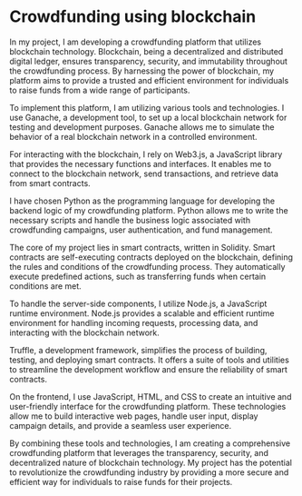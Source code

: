 # Crowdfunding using blockchain
In my project, I am developing a crowdfunding platform that utilizes blockchain technology. Blockchain, being a decentralized and distributed digital ledger, ensures transparency, security, and immutability throughout the crowdfunding process. By harnessing the power of blockchain, my platform aims to provide a trusted and efficient environment for individuals to raise funds from a wide range of participants.

To implement this platform, I am utilizing various tools and technologies. I use Ganache, a development tool, to set up a local blockchain network for testing and development purposes. Ganache allows me to simulate the behavior of a real blockchain network in a controlled environment.

For interacting with the blockchain, I rely on Web3.js, a JavaScript library that provides the necessary functions and interfaces. It enables me to connect to the blockchain network, send transactions, and retrieve data from smart contracts.

I have chosen Python as the programming language for developing the backend logic of my crowdfunding platform. Python allows me to write the necessary scripts and handle the business logic associated with crowdfunding campaigns, user authentication, and fund management.

The core of my project lies in smart contracts, written in Solidity. Smart contracts are self-executing contracts deployed on the blockchain, defining the rules and conditions of the crowdfunding process. They automatically execute predefined actions, such as transferring funds when certain conditions are met.

To handle the server-side components, I utilize Node.js, a JavaScript runtime environment. Node.js provides a scalable and efficient runtime environment for handling incoming requests, processing data, and interacting with the blockchain network.

Truffle, a development framework, simplifies the process of building, testing, and deploying smart contracts. It offers a suite of tools and utilities to streamline the development workflow and ensure the reliability of smart contracts.

On the frontend, I use JavaScript, HTML, and CSS to create an intuitive and user-friendly interface for the crowdfunding platform. These technologies allow me to build interactive web pages, handle user input, display campaign details, and provide a seamless user experience.

By combining these tools and technologies, I am creating a comprehensive crowdfunding platform that leverages the transparency, security, and decentralized nature of blockchain technology. My project has the potential to revolutionize the crowdfunding industry by providing a more secure and efficient way for individuals to raise funds for their projects.
